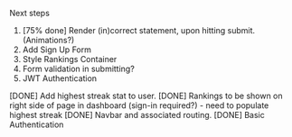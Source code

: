 
Next steps

1) [75% done] Render (in)correct statement, upon hitting submit.
    (Animations?)
2) Add Sign Up Form
3) Style Rankings Container
4) Form validation in submitting?
5) JWT Authentication

[DONE] Add highest streak stat to user.
[DONE] Rankings to be shown on right side of page in dashboard (sign-in required?)
      - need to populate highest streak
[DONE] Navbar and associated routing.
[DONE] Basic Authentication
